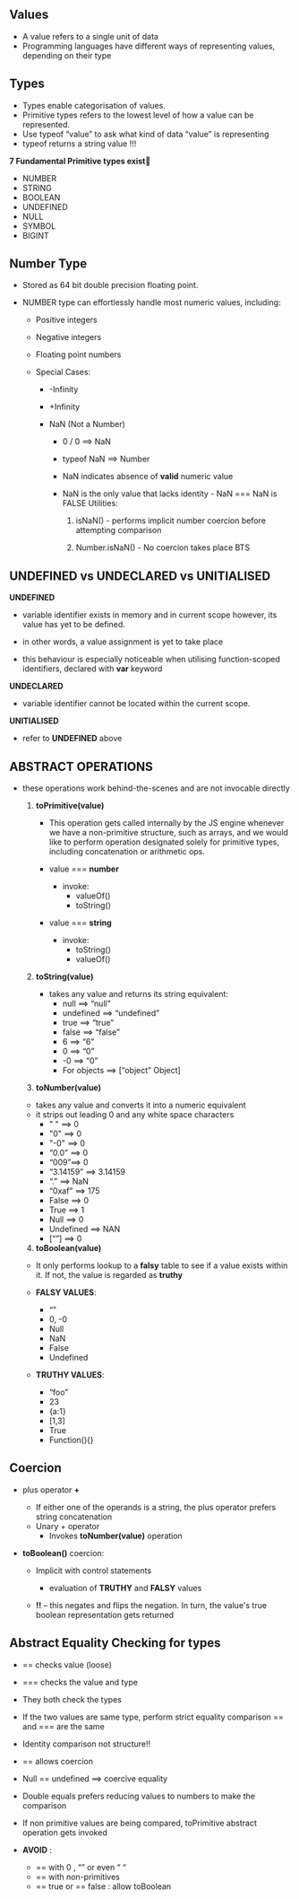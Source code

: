 ## Values

- A value refers to a single unit of data
- Programming languages have different ways of representing values, depending on their type

## Types

- Types enable categorisation of values.
- Primitive types refers to the lowest level of how a value can be represented.
- Use typeof “value” to ask what kind of data “value” is representing
- typeof returns a string value !!!

**7 Fundamental Primitive types exist**

- NUMBER
- STRING
- BOOLEAN
- UNDEFINED
- NULL
- SYMBOL
- BIGINT

## Number Type

- Stored as 64 bit double precision floating point.
- NUMBER type can effortlessly handle most numeric values, including:

  - Positive integers
  - Negative integers
  - Floating point numbers
  - Special Cases:

    - -Infinity
    - +Infinity
    - NaN (Not a Number)

      - 0 / 0 ==> NaN
      - typeof NaN ==> Number
      - NaN indicates absence of **valid** numeric value
      - NaN is the only value that lacks identity - NaN === NaN is FALSE
        Utilities:

        1. isNaN() - performs implicit number coercion before attempting comparison

        2. Number.isNaN() - No coercion takes place BTS

## UNDEFINED vs UNDECLARED vs UNITIALISED

**UNDEFINED**

- variable identifier exists in memory and in current scope however, its value has yet to be defined.

- in other words, a value assignment is yet to take place

- this behaviour is especially noticeable when utilising function-scoped identifiers, declared with **var** keyword

**UNDECLARED**

- variable identifier cannot be located within the current scope.

**UNITIALISED**

- refer to **UNDEFINED** above

## ABSTRACT OPERATIONS

- these operations work behind-the-scenes and are not invocable directly

  1. **toPrimitive(value)**

     - This operation gets called internally by the JS engine whenever we have a non-primitive structure, such as arrays, and we would like to perform operation designated solely for primitive types, including concatenation or arithmetic ops.

     - value === **number**
       - invoke:
         - valueOf()
         - toString()
     - value === **string**
       - invoke:
         - toString()
         - valueOf()

  2. **toString(value)**

     - takes any value and returns its string equivalent:
       - null ==> “null”
       - undefined ==> “undefined”
       - true ==> “true”
       - false ==> “false”
       - 6 ==> “6”
       - 0 ==> “0”
       - -0 ==> “0”
       - For objects ==> [“object” Object]

  3. **toNumber(value)**

  - takes any value and converts it into a numeric equivalent
  - it strips out leading 0 and any white space characters
    - " " ==> 0
    - "0" ==> 0
    - "-0" ==> 0
    - “0.0” ==> 0
    - “009”==> 0
    - “3.14159” ==> 3.14159
    - “.” ==> NaN
    - “0xaf” ==> 175
    - False ==> 0
    - True ==> 1
    - Null ==> 0
    - Undefined ==> NAN
    - [“”] ==> 0

  4. **toBoolean(value)**

  - It only performs lookup to a **falsy** table to see if a value exists within it. If not, the value is regarded as **truthy**

  - **FALSY VALUES**:

    - “”
    - 0, -0
    - Null
    - NaN
    - False
    - Undefined

  - **TRUTHY VALUES**:

    - “foo”
    - 23
    - {a:1}
    - [1,3]
    - True
    - Function(){}

## Coercion

- plus operator **+**

  - If either one of the operands is a string, the plus operator prefers string concatenation
  - Unary + operator
    - Invokes **toNumber(value)** operation

- **toBoolean()** coercion:

  - Implicit with control statements

    - evaluation of **TRUTHY** and **FALSY** values

  - **!!** – this negates and flips the negation. In turn, the value's true boolean representation gets returned

## Abstract Equality Checking for types

- == checks value (loose)
- === checks the value and type
- They both check the types
- If the two values are same type, perform strict equality comparison == and === are the same
- Identity comparison not structure!!
- == allows coercion
- Null == undefined ==> coercive equality
- Double equals prefers reducing values to numbers to make the comparison
- If non primitive values are being compared, toPrimitive abstract operation gets invoked

- **AVOID** :
  - == with 0 , “” or even “ “
  - == with non-primitives
  - == true or == false : allow toBoolean
